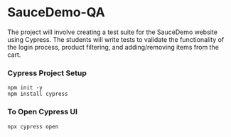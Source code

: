 # SauceDemo-QA
 The project will involve creating a test suite for the SauceDemo website using Cypress. The students will write tests to validate the functionality of the login process, product filtering, and adding/removing items from the cart.

 ### Cypress Project Setup
 ```
 npm init -y
 npm install cypress
 ```
 ### To Open Cypress UI
 ```
 npx cypress open
 ```
